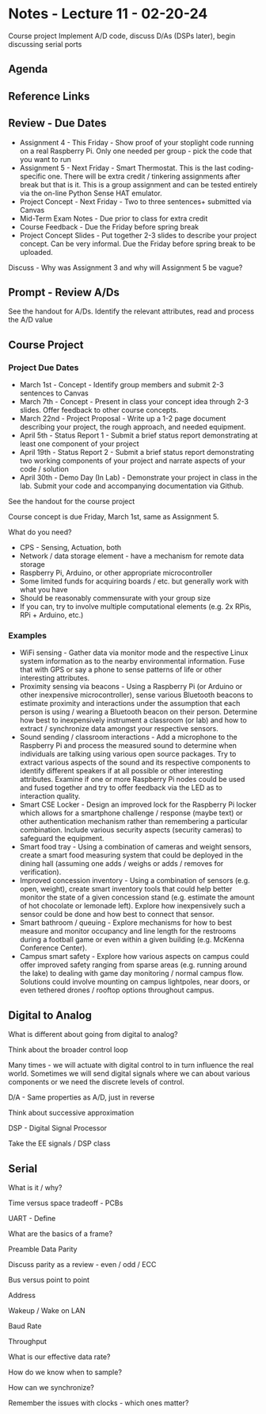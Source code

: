 # Notes - Lecture 11 - 02-20-24

Course project
Implement A/D code, discuss D/As (DSPs later), begin discussing serial ports 

## Agenda



## Reference Links


## Review - Due Dates

* Assignment 4 - This Friday - Show proof of your stoplight code running on a real Raspberry Pi.  Only one needed per group - pick the code that you want to run
* Assignment 5 - Next Friday - Smart Thermostat.  This is the last coding-specific one.  There will be extra credit / tinkering assignments after break but that is it.  This is a group assignment and can be tested entirely via the on-line Python Sense HAT emulator.
* Project Concept - Next Friday - Two to three sentences+ submitted via Canvas
* Mid-Term Exam Notes - Due prior to class for extra credit
* Course Feedback - Due the Friday before spring break
* Project Concept Slides - Put together 2-3 slides to describe your project concept.  Can be very informal. Due the Friday before spring break to be uploaded.  

Discuss - Why was Assignment 3 and why will Assignment 5 be vague?

## Prompt - Review A/Ds

See the handout for A/Ds. Identify the relevant attributes, read and process the A/D value

## Course Project

### Project Due Dates

* March 1st - Concept - Identify group members and submit 2-3 sentences to Canvas
* March 7th - Concept - Present in class your concept idea through 2-3 slides. Offer feedback to other course concepts.
* March 22nd - Project Proposal - Write up a 1-2 page document describing your project, the rough approach, and needed equipment.
* April 5th - Status Report 1 - Submit a brief status report demonstrating at least one component of your project
* April 19th - Status Report 2 - Submit a brief status report demonstrating two working components of your project and narrate aspects of your code / solution
* April 30th - Demo Day (In Lab) - Demonstrate your project in class in the lab. Submit your code and accompanying documentation via Github.   

See the handout for the course project 

Course concept is due Friday, March 1st, same as Assignment 5.

What do you need?
* CPS - Sensing, Actuation, both
* Network / data storage element - have a mechanism for remote data storage
* Raspberry Pi, Arduino, or other appropriate microcontroller
* Some limited funds for acquiring boards / etc. but generally work with what you have
* Should be reasonably commensurate with your group size
* If you can, try to involve multiple computational elements (e.g. 2x RPis, RPi + Arduino, etc.)

### Examples

* WiFi sensing - Gather data via monitor mode and the respective Linux system information as to the nearby environmental information.  Fuse that with GPS or say a phone to sense patterns of life or other interesting attributes.
* Proximity sensing via beacons - Using a Raspberry Pi (or Arduino or other inexpensive microcontroller), sense various Bluetooth beacons to estimate proximity and interactions under the assumption that each person is using / wearing a Bluetooth beacon on their person.  Determine how best to inexpensively instrument a classroom (or lab) and how to extract / synchronize data amongst your respective sensors.  
* Sound sending / classroom interactions - Add a microphone to the Raspberry Pi and process the measured sound to determine when individuals are talking using various open source packages.  Try to extract various aspects of the sound and its respective components to identify different speakers if at all possible or other interesting attributes.  Examine if one or more Raspberry Pi nodes could be used and fused together and try to offer feedback via the LED as to interaction quality.
* Smart CSE Locker - Design an improved lock for the Raspberry Pi locker which allows for a smartphone challenge / response (maybe text) or other authentication mechanism rather than remembering a particular combination.  Include various security aspects (security cameras) to safeguard the equipment.  
* Smart food tray - Using a combination of cameras and weight sensors, create a smart food measuring system that could be deployed in the dining hall (assuming one adds / weighs or adds / removes for verification).
* Improved concession inventory - Using a combination of sensors (e.g. open, weight), create smart inventory tools that could help better monitor the state of a given concession stand (e.g. estimate the amount of hot chocolate or lemonade left).  Explore how inexpensively such a sensor could be done and how best to connect that sensor.  
* Smart bathroom / queuing - Explore mechanisms for how to best measure and monitor occupancy and line length for the restrooms during a football game or even within a given building (e.g. McKenna Conference Center).  
* Campus smart safety - Explore how various aspects on campus could offer improved safety ranging from sparse areas (e.g. running around the lake) to dealing with game day monitoring / normal campus flow.  Solutions could involve mounting on campus lightpoles, near doors, or even tethered drones / rooftop options throughout campus.  

## Digital to Analog

What is different about going from digital to analog?

Think about the broader control loop

Many times - we will actuate with digital control to in turn influence the real world.  Sometimes we will send digital signals where we can about various components or we need the discrete levels of control. 

D/A - Same properties as A/D, just in reverse

Think about successive approximation

DSP - Digital Signal Processor

Take the EE signals / DSP class

## Serial 

What is it / why?

Time versus space tradeoff - PCBs

UART - Define

What are the basics of a frame?

Preamble
Data
Parity

Discuss parity as a review - even / odd / ECC

Bus versus point to point

Address

Wakeup / Wake on LAN

Baud Rate

Throughput

What is our effective data rate?

How do we know when to sample?

How can we synchronize?

Remember the issues with clocks - which ones matter?
